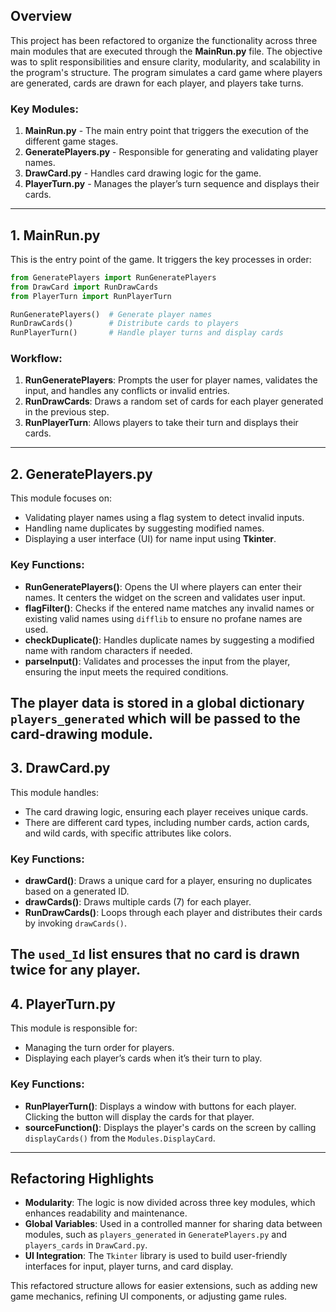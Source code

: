 ## Overview
This project has been refactored to organize the functionality across three main modules that are executed through the **MainRun.py** file. The objective was to split responsibilities and ensure clarity, modularity, and scalability in the program's structure. The program simulates a card game where players are generated, cards are drawn for each player, and players take turns.

### Key Modules:
1. **MainRun.py** - The main entry point that triggers the execution of the different game stages.
2. **GeneratePlayers.py** - Responsible for generating and validating player names.
3. **DrawCard.py** - Handles card drawing logic for the game.
4. **PlayerTurn.py** - Manages the player’s turn sequence and displays their cards.
---

## 1. MainRun.py
This is the entry point of the game. It triggers the key processes in order:

```python
from GeneratePlayers import RunGeneratePlayers
from DrawCard import RunDrawCards
from PlayerTurn import RunPlayerTurn

RunGeneratePlayers()  # Generate player names
RunDrawCards()        # Distribute cards to players
RunPlayerTurn()       # Handle player turns and display cards
```

### Workflow:
1. **RunGeneratePlayers**: Prompts the user for player names, validates the input, and handles any conflicts or invalid entries.
2. **RunDrawCards**: Draws a random set of cards for each player generated in the previous step.
3. **RunPlayerTurn**: Allows players to take their turn and displays their cards.
---

## 2. GeneratePlayers.py
This module focuses on:
- Validating player names using a flag system to detect invalid inputs.
- Handling name duplicates by suggesting modified names.
- Displaying a user interface (UI) for name input using **Tkinter**.

### Key Functions:
- **RunGeneratePlayers()**: Opens the UI where players can enter their names. It centers the widget on the screen and validates user input.
- **flagFilter()**: Checks if the entered name matches any invalid names or existing valid names using `difflib` to ensure no profane names are used.
- **checkDuplicate()**: Handles duplicate names by suggesting a modified name with random characters if needed.
- **parseInput()**: Validates and processes the input from the player, ensuring the input meets the required conditions.

The player data is stored in a global dictionary `players_generated` which will be passed to the card-drawing module.
---

## 3. DrawCard.py
This module handles:
- The card drawing logic, ensuring each player receives unique cards.
- There are different card types, including number cards, action cards, and wild cards, with specific attributes like colors.

### Key Functions:
- **drawCard()**: Draws a unique card for a player, ensuring no duplicates based on a generated ID.
- **drawCards()**: Draws multiple cards (7) for each player.
- **RunDrawCards()**: Loops through each player and distributes their cards by invoking `drawCards()`.

The `used_Id` list ensures that no card is drawn twice for any player.
---

## 4. PlayerTurn.py
This module is responsible for:
- Managing the turn order for players.
- Displaying each player’s cards when it’s their turn to play.

### Key Functions:
- **RunPlayerTurn()**: Displays a window with buttons for each player. Clicking the button will display the cards for that player.
- **sourceFunction()**: Displays the player's cards on the screen by calling `displayCards()` from the `Modules.DisplayCard`.
---

## Refactoring Highlights
- **Modularity**: The logic is now divided across three key modules, which enhances readability and maintenance.
- **Global Variables**: Used in a controlled manner for sharing data between modules, such as `players_generated` in `GeneratePlayers.py` and `players_cards` in `DrawCard.py`.
- **UI Integration**: The `Tkinter` library is used to build user-friendly interfaces for input, player turns, and card display.

This refactored structure allows for easier extensions, such as adding new game mechanics, refining UI components, or adjusting game rules.